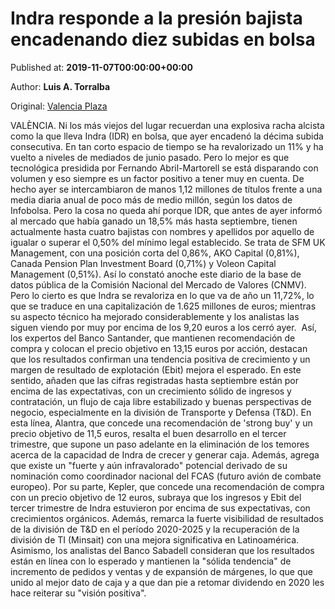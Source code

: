 
# Indra responde a la presión bajista encadenando diez subidas en bolsa

Published at: **2019-11-07T00:00:00+00:00**

Author: **Luis A. Torralba**

Original: [Valencia Plaza](https://valenciaplaza.com/indra-responde-a-la-presion-bajista-encadenando-diez-subidas-en-bolsa)

VALÈNCIA. Ni los más viejos del lugar recuerdan una explosiva racha alcista como la que lleva Indra (IDR) en bolsa, que ayer encadenó la décima subida consecutiva. En tan corto espacio de tiempo se ha revalorizado un 11% y ha vuelto a niveles de mediados de junio pasado. Pero lo mejor es que tecnológica presidida por Fernando Abril-Martorell se está disparando con volumen y eso siempre es un factor positivo a tener muy en cuenta. De hecho ayer se intercambiaron de manos 1,12 millones de títulos frente a una media diaria anual de poco más de medio millón, según los datos de Infobolsa.
Pero la cosa no queda ahí porque IDR, que antes de ayer informó al mercado que había ganado un 18,5% más hasta septiembre, tienen actualmente hasta cuatro bajistas con nombres y apellidos por aquello de igualar o superar el 0,50% del mínimo legal establecido. Se trata de SFM UK Management, con una posición corta del 0,86%, AKO Capital (0,81%), Canada Pension Plan Investment Board (0,71%) y Voleon Capital Management (0,51%). Así lo constató anoche este diario de la base de datos pública de la Comisión Nacional del Mercado de Valores (CNMV).
Pero lo cierto es que Indra se revaloriza en lo que va de año un 11,72%, lo que se traduce en una capitalización de 1.625 millones de euros; mientras su aspecto técnico ha mejorado considerablemente y los analistas las siguen viendo por muy por encima de los 9,20 euros a los cerró ayer. 
Así, los expertos del Banco Santander, que mantienen recomendación de compra y colocan el precio objetivo en 13,15 euros por acción, destacan que los resultados confirman una tendencia positiva de crecimiento y un margen de resultado de explotación (Ebit) mejora el esperado. En este sentido, añaden que las cifras registradas hasta septiembre están por encima de las expectativas, con un crecimiento sólido de ingresos y contratación, un flujo de caja libre estabilizado y buenas perspectivas de negocio, especialmente en la división de Transporte y Defensa (T&D).
En esta línea, Alantra, que concede una recomendación de 'strong buy' y un precio objetivo de 11,5 euros, resalta el buen desarrollo en el tercer trimestre, que supone un paso adelante en la eliminación de los temores acerca de la capacidad de Indra de crecer y generar caja. Además, agrega que existe un "fuerte y aún infravalorado" potencial derivado de su nominación como coordinador nacional del FCAS (futuro avión de combate europeo).
Por su parte, Kepler, que concede una recomendación de compra con un precio objetivo de 12 euros, subraya que los ingresos y Ebit del tercer trimestre de Indra estuvieron por encima de sus expectativas, con crecimientos orgánicos. Además, remarca la fuerte visibilidad de resultados de la división de T&D en el período 2020-2025 y la recuperación de la división de TI (Minsait) con una mejora significativa en Latinoamérica.
Asimismo, los analistas del Banco Sabadell consideran que los resultados están en línea con lo esperado y mantienen la "sólida tendencia" de incremento de pedidos y ventas y de expansión de márgenes, lo que que unido al mejor dato de caja y a que dan pie a retomar dividendo en 2020 les hace reiterar su "visión positiva".
